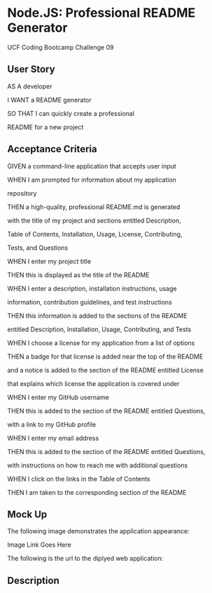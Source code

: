 # Node.JS: Professional README Generator
UCF Coding Bootcamp Challenge 09


## User Story

AS A developer

I WANT a README generator

SO THAT I can quickly create a professional

README for a new project

## Acceptance Criteria

GIVEN a command-line application that accepts user input

WHEN I am prompted for information about my application 

repository

THEN a high-quality, professional README.md is generated

with the title of my project and sections entitled Description,

Table of Contents, Installation, Usage, License, Contributing,

Tests, and Questions

WHEN I enter my project title

THEN this is displayed as the title of the README

WHEN I enter a description, installation instructions, usage

information, contribution guidelines, and test instructions

THEN this information is added to the sections of the README

entitled Description, Installation, Usage, Contributing, and Tests

WHEN I choose a license for my application from a list of options

THEN a badge for that license is added near the top of the README

and a notice is added to the section of the README entitled License

that explains which license the application is covered under

WHEN I enter my GitHub username

THEN this is added to the section of the README entitled Questions,

with a link to my GitHub profile

WHEN I enter my email address

THEN this is added to the section of the README entitled Questions,

with instructions on how to reach me with additional questions

WHEN I click on the links in the Table of Contents

THEN I am taken to the corresponding section of the README

## Mock Up

The following image demonstrates the application appearance:








Image Link Goes Here








The following is the url to the diplyed web application:


## Description

